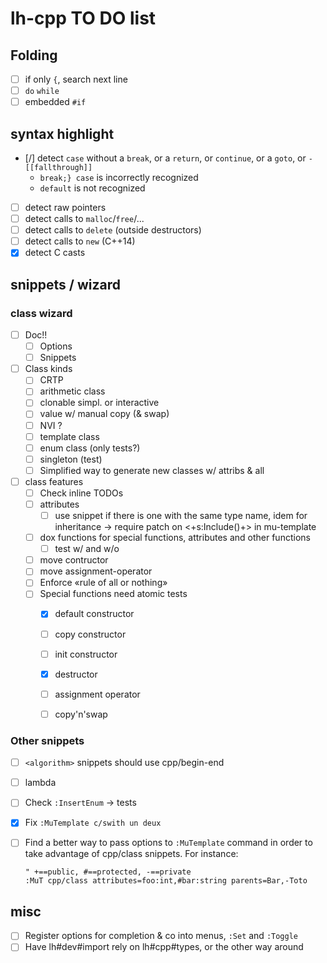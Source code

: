 # lh-cpp TO DO list

## Folding

 - [ ] if only `{`, search next line
 - [ ] `do` `while`
 - [ ] embedded `#if`

## syntax highlight

 - [/] detect `case` without a `break`, or a `return`, or `continue`, or a
 `goto`, or `- [[fallthrough]]`
    * `break;} case` is incorrectly recognized
    * `default` is not recognized
 - [ ] detect raw pointers
 - [ ] detect calls to `malloc`/`free`/...
 - [ ] detect calls to `delete` (outside destructors)
 - [ ] detect calls to `new` (C++14)
 - [X] detect C casts

## snippets / wizard

### class wizard

 - [ ] Doc!!
    - [ ]  Options
    - [ ]  Snippets

 - [ ] Class kinds
    - [ ] CRTP
    - [ ] arithmetic class
    - [ ] clonable simpl. or interactive
    - [ ] value w/ manual copy (& swap)
    - [ ] NVI ?
    - [ ] template class
    - [ ] enum class (only tests?)
    - [ ] singleton (test)
    - [ ] Simplified way to generate new classes w/ attribs & all

 - [ ] class features
    - [ ] Check inline TODOs
    - [ ] attributes
        - [ ] use snippet if there is one with the same type name, idem for
          inheritance -> require patch on <+s:Include()+> in mu-template
    - [ ] dox functions for special functions, attributes and other functions
        - [ ] test w/ and w/o
    - [ ] move contructor
    - [ ] move assignment-operator
    - [ ] Enforce «rule of all or nothing»
    - [ ] Special functions need atomic tests
        - [X] default constructor
        - [ ] copy constructor
        - [ ] init constructor
        - [X] destructor
        - [ ] assignment operator
        - [ ] copy'n'swap


### Other snippets
 - [ ] `<algorithm>` snippets should use cpp/begin-end
 - [ ] lambda
 - [ ] Check `:InsertEnum` -> tests
 - [X] Fix `:MuTemplate c/swith un deux`
 - [ ] Find a better way to pass options to `:MuTemplate` command in order to take
   advantage of cpp/class snippets. For instance:

   ```
   " +==public, #==protected, -==private
   :MuT cpp/class attributes=foo:int,#bar:string parents=Bar,-Toto
   ```

## misc

 - [ ] Register options for completion & co into menus, `:Set` and `:Toggle`
 - [ ] Have lh#dev#import rely on lh#cpp#types, or the other way around
